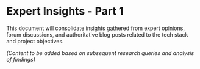 # Expert Insights - Part 1

This document will consolidate insights gathered from expert opinions, forum discussions, and authoritative blog posts related to the tech stack and project objectives.

*(Content to be added based on subsequent research queries and analysis of findings)*